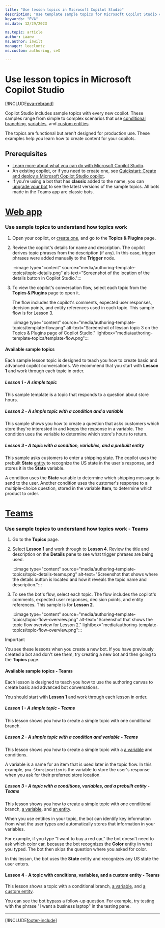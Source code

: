 ```yaml
---
title: "Use lesson topics in Microsoft Copilot Studio"
description: "Use template sample topics for Microsoft Copilot Studio copilots."
keywords: "PVA"
ms.date: 12/29/2023

ms.topic: article
author: iaanw
ms.author: iawilt
manager: leeclontz
ms.custom: authoring, ceX

---
```


# Use lesson topics in Microsoft Copilot Studio

[!INCLUDE[pva-rebrand](includes/pva-rebrand.md)]

Copilot Studio includes sample topics with every new copilot. These samples range from simple to complex scenarios that use [conditional branching](authoring-create-edit-topics.md), [variables](authoring-variables.md), and [custom entities](advanced-entities-slot-filling.md).

The topics are functional but aren't designed for production use. These examples help you learn how to create content for your copilots.

## Prerequisites

- [Learn more about what you can do with Microsoft Copilot Studio](fundamentals-what-is-power-virtual-agents.md).
- An existing copilot, or if you need to create one, see [Quickstart: Create and deploy a Microsoft Copilot Studio copilot](fundamentals-get-started.md).
- If you're using a bot that has **classic** added to the name, you can [upgrade your bot](unified-authoring-conversion.md) to see the latest versions of the sample topics. All bots made in the Teams app are classic bots.

# [Web app](#tab/web)

### Use sample topics to understand how topics work

1. Open your copilot, or [create one](fundamentals-get-started.md), and go to the **Topics & Plugins** page.

1. Review the copilot's details for name and description. The copilot derives topic phrases from the description (if any). In this case, trigger phrases were added manually to the **Trigger** node.

   :::image type="content" source="media/authoring-template-topics/topic-details.png" alt-text="Screenshot of the location of the details button in Copilot Studio.":::

1. To view the copilot's conversation flow, select each topic from the **Topics & Plugins** page to open it.

    The flow includes the copilot's comments, expected user responses, decision points, and entity references used in each topic. This sample flow is for Lesson 3.

   :::image type="content" source="media/authoring-template-topics/template-flow.png" alt-text="Screenshot of lesson topic 3 on the Topics & Plugins page of Copilot Studio." lightbox="media/authoring-template-topics/template-flow.png":::

#### Available sample topics

Each sample lesson topic is designed to teach you how to create basic and advanced copilot conversations. We recommend that you start with **Lesson 1** and work through each topic in order.

##### Lesson 1 - A simple topic

This sample template is a topic that responds to a question about store hours.

##### Lesson 2 - A simple topic with a condition and a variable

This sample shows you how to create a question that asks customers which store they're interested in and keeps the response in a variable. The condition uses the variable to determine which store's hours to return.

##### Lesson 3 - A topic with a condition, variables, and a prebuilt entity

This sample asks customers to enter a shipping state. The copilot uses the prebuilt **State** [entity](advanced-entities-slot-filling.md) to recognize the US state in the user's response, and stores it in the **State** variable.

A condition uses the **State** variable to determine which shipping message to send to the user. Another condition uses the customer's response to a multiple-choice question, stored in the variable **Item**, to determine which product to order.

# [Teams](#tab/teams)

### Use sample topics to understand how topics work - Teams

1. Go to the **Topics** page.

1. Select **Lesson 1** and work through to **Lesson 4**. Review the title and description on the **Details** pane to see what trigger phrases are being used.

   :::image type="content" source="media/authoring-template-topics/topic-details-teams.png" alt-text="Screenshot that shows where the details button is located and how it reveals the topic name and description.":::

1. To see the bot's flow, select each topic. The flow includes the copilot's comments, expected user responses, decision points, and entity references. This sample is for **Lesson 2**.

   :::image type="content" source="media/authoring-template-topics/topic-flow-overview.png" alt-text="Screenshot that shows the topic flow overview for Lesson 2." lightbox="media/authoring-template-topics/topic-flow-overview.png":::

> [!IMPORTANT]
> You see these lessons when you create a new bot. If you have previously created a bot and don't see them, try creating a new bot and then going to the **Topics** page.

#### Available sample topics - Teams

Each lesson is designed to teach you how to use the authoring canvas to create basic and advanced bot conversations.

You should start with **Lesson 1** and work through each lesson in order.

##### Lesson 1 - A simple topic - Teams

This lesson shows you how to create a simple topic with one conditional branch.

##### Lesson 2 - A simple topic with a condition and variable - Teams

This lesson shows you how to create a simple topic with a [a variable](authoring-variables.md) and conditions.

A variable is a name for an item that is used later in the topic flow. In this example, `pva_StoreLocation` is the variable to store the user's response when you ask for their preferred store location.

##### Lesson 3 - A topic with a conditions, variables, and a prebuilt entity - Teams

This lesson shows you how to create a simple topic with one conditional branch, [a variable](authoring-variables.md), and [an entity](advanced-entities-slot-filling.md).

When you use entities in your topic, the bot can identify key information from what the user types and automatically stores that information in your variables.

For example, if you type "I want to buy a red car," the bot doesn't need to ask which color car, because the bot recognizes the **Color** entity in what you typed. The bot then skips the question where you asked for color.

In this lesson, the bot uses the **State** entity and recognizes any US state the user enters.

#### Lesson 4 - A topic with conditions, variables, and a custom entity - Teams

This lesson shows a topic with a conditional branch, [a variable](authoring-variables.md), and [a custom entity](advanced-entities-slot-filling.md#custom-entities).

You can see the bot bypass a follow-up question. For example, try testing with the phrase "I want a business laptop" in the testing pane.

---

[!INCLUDE[footer-include](includes/footer-banner.md)]
